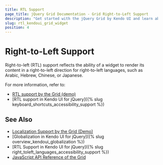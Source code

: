```yaml
---
title: RTL Support
page_title: jQuery Grid Documentation - Grid Right-to-Left Support
description: "Get started with the jQuery Grid by Kendo UI and learn about the RTL supports it provides."
slug: rtl_kendoui_grid_widget
position: 4
---
```


# Right-to-Left Support

Right-to-left (RTL) support reflects the ability of a widget to render its content in a right-to-left direction for right-to-left languages, such as Arabic, Hebrew, Chinese, or Japanese.

For more information, refer to:
* [RTL support by the Grid (demo)](https://demos.telerik.com/kendo-ui/grid/right-to-left-support)
* [RTL support in Kendo UI for jQuery]({% slug keyboard_shortcuts_accessibility_support %})

## See Also

* [Localization Support by the Grid (Demo)](https://demos.telerik.com/kendo-ui/grid/localization)
* [Globalization in Kendo UI for jQuery]({% slug overview_kendoui_globalization %})
* [RTL Support in Kendo UI for jQuery]({% slug right_toleft_languages_accessibility_support %})
* [JavaScript API Reference of the Grid](/api/javascript/ui/grid)
